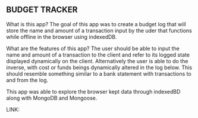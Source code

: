 ## BUDGET TRACKER

What is this app?
The goal of this app was to create a budget log that will store the name and amount of a transaction input by the uder that functions while offline in the browser using indexedDB.

What are the features of this app?
The user should be able to input the name and amount of a transaction to the client and refer to its logged state displayed dynamically on the client.
Alternatively the user is able to do the inverse, with cost or funds beings dynamically altered in the log below.
This should resemble something similar to a bank statement with transactions to and from the log.

This app was able to explore the browser kept data through indexedBD along with MongoDB and Mongoose.

LINK:
